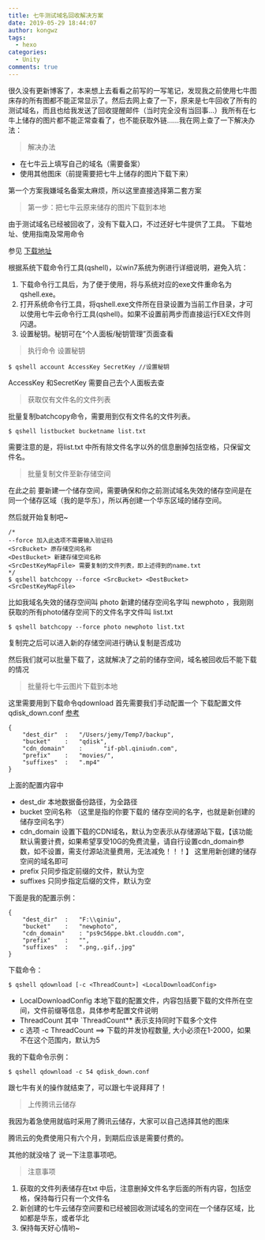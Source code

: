 ```yaml
---
title: 七牛测试域名回收解决方案
date: 2019-05-29 18:44:07
author: kongwz
tags:
  - hexo
categories:
  - Unity
comments: true
---
```



很久没有更新博客了，本来想上去看看之前写的一写笔记，发现我之前使用七牛图床存的所有图都不能正常显示了。然后去网上查了一下，原来是七牛回收了所有的测试域名，而且也给我发送了回收提醒邮件（当时完全没有当回事...）我所有在七牛上储存的图片都不能正常查看了，也不能获取外链……我在网上查了一下解决办法：

> 解决办法
    
- 在七牛云上填写自己的域名（需要备案）
- 使用其他图床（前提需要把七牛上储存的图片下载下来）

第一个方案我嫌域名备案太麻烦，所以这里直接选择第二套方案

<!--more-->

> 第一步：把七牛云原来储存的图片下载到本地

由于测试域名已经被回收了，没有下载入口，不过还好七牛提供了工具。 下载地址、使用指南及常用命令

参见 [下载地址](https://developer.qiniu.com/kodo/tools/1302/qshell) 

根据系统下载命令行工具(qshell)，以win7系统为例进行详细说明，避免入坑：

1. 下载命令行工具后，为了便于使用，将与系统对应的exe文件重命名为qshell.exe。
2. 打开系统命令行工具，将qshell.exe文件所在目录设置为当前工作目录，才可以使用七牛云命令行工具(qshell)。如果不设置前两步而直接运行EXE文件则闪退。
3. 设置秘钥。秘钥可在“个人面板/秘钥管理”页面查看

> 执行命令 设置秘钥

```
$ qshell account AccessKey SecretKey //设置秘钥
```
AccessKey 和SecretKey 需要自己去个人面板去查

> 获取仅有文件名的文件列表

批量复制batchcopy命令，需要用到仅有文件名的文件列表。

```
$ qshell listbucket bucketname list.txt
```

需要注意的是，将list.txt 中所有除文件名字以外的信息删掉包括空格，只保留文件名。


> 批量复制文件至新存储空间

在此之前 要新建一个储存空间，需要确保和你之前测试域名失效的储存空间是在同一个储存区域（我的是华东），所以再创建一个华东区域的储存空间。



然后就开始复制吧~

```
/* 
--force 加入此选项不需要输入验证码
<SrcBucket> 原存储空间名称
<DestBucket> 新建存储空间名称
<SrcDestKeyMapFile> 需要复制的文件列表，即上述得到的name.txt
*/
$ qshell batchcopy --force <SrcBucket> <DestBucket> <SrcDestKeyMapFile>
```

比如我域名失效的储存空间叫 photo  新建的储存空间名字叫 newphoto ，我刚刚获取的所有photo储存空间下的文件名字文件叫 list.txt 

```
$ qshell batchcopy --force photo newphoto list.txt
```

复制完之后可以进入新的存储空间进行确认复制是否成功

然后我们就可以批量下载了，这就解决了之前的储存空间，域名被回收后不能下载的情况


> 批量将七牛云图片下载到本地

这里需要用到下载命令qdownload 首先需要我们手动配置一个 下载配置文件 qdisk_down.conf  [参考](https://github.com/qiniu/qshell/blob/master/docs/qdownload.md)

```
{
	"dest_dir"	:	"/Users/jemy/Temp7/backup",
	"bucket"	:	"qdisk",
	"cdn_domain"    :      "if-pbl.qiniudn.com",
	"prefix"	:	"movies/",
	"suffixes"	:	".mp4"
}
```
上面的配置内容中
- dest_dir 本地数据备份路径，为全路径
- bucket 空间名称 （这里是指的你要下载的 储存空间的名字，也就是新创建的储存空间名字）
- cdn_domain 设置下载的CDN域名，默认为空表示从存储源站下载，【该功能默认需要计费，如果希望享受10G的免费流量，请自行设置cdn_domain参数，如不设置，需支付源站流量费用，无法减免！！！】 这里用新创建的储存空间的域名即可
- prefix 只同步指定前缀的文件，默认为空
- suffixes 只同步指定后缀的文件，默认为空


下面是我的配置示例：

```
{
	"dest_dir"	:	"F:\\qiniu",
	"bucket"	:	"newphoto",
	"cdn_domain"    : "ps9c56ppe.bkt.clouddn.com",
	"prefix"	:	"",
	"suffixes"	:	".png,.gif,.jpg"
}
```

下载命令：

```
$ qshell qdownload [-c <ThreadCount>] <LocalDownloadConfig>
```
- LocalDownloadConfig 本地下载的配置文件，内容包括要下载的文件所在空间，文件前缀等信息，具体参考配置文件说明
- ThreadCount 其中 `ThreadCount** 表示支持同时下载多个文件
- c 选项 -c ThreadCount ==> 下载的并发协程数量, 大小必须在1-2000，如果不在这个范围内，默认为5


我的下载命令示例：

```
$ qshell qdownload -c 54 qdisk_down.conf
```
跟七牛有关的操作就结束了，可以跟七牛说拜拜了！

> 上传腾讯云储存

我因为着急使用就临时采用了腾讯云储存，大家可以自己选择其他的图床

腾讯云的免费使用只有六个月，到期后应该是需要付费的。

其他的就没啥了 说一下注意事项吧。

> 注意事项

1. 获取的文件列表储存在txt 中后，注意删掉文件名字后面的所有内容，包括空格，保持每行只有一个文件名
2. 新创建的七牛云储存空间要和已经被回收测试域名的空间在一个储存区域，比如都是华东，或者华北
3. 保持每天好心情哟~
